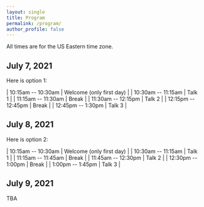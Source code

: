 ```yaml
---
layout: single
title: Program
permalink: /program/
author_profile: false
---
```


All times are for the US Eastern time zone.


## July 7, 2021

Here is option 1:

| 10:15am -- 10:30am    | Welcome (only first day) |
| 10:30am -- 11:15am    | Talk 1       |
| 11:15am -- 11:30am   | Break       |
| 11:30am -- 12:15pm    | Talk 2       |
| 12:15pm -- 12:45pm    | Break       |
| 12:45pm -- 1:30pm    | Talk 3       |

## July 8, 2021

Here is option 2:

| 10:15am -- 10:30am    | Welcome (only first day)  |
| 10:30am -- 11:15am    | Talk 1       |
| 11:15am -- 11:45am   | Break       |
| 11:45am -- 12:30pm    | Talk 2       |
| 12:30pm -- 1:00pm    | Break       |
| 1:00pm -- 1:45pm    | Talk 3       |

## July 9, 2021

TBA

